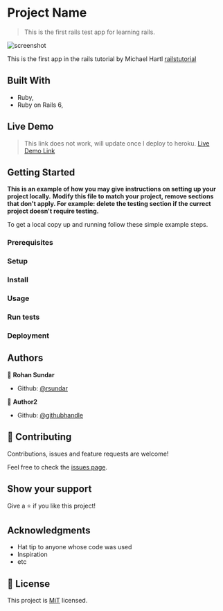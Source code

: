# Project Name

> This is the first rails test app for learning rails.

![screenshot](./app_screenshot.png)

This is the first app in the rails tutorial by Michael Hartl [railstutorial](https://www.learnenough.com/ruby-on-rails-4th-edition-tutorial/beginning#sec-introduction)

## Built With

- Ruby,
- Ruby on Rails 6,

## Live Demo

> This link does not work, will update once I deploy to heroku.
[Live Demo Link](https://livedemo.com)


## Getting Started

**This is an example of how you may give instructions on setting up your project locally.**
**Modify this file to match your project, remove sections that don't apply. For example: delete the testing section if the currect project doesn't require testing.**


To get a local copy up and running follow these simple example steps.

### Prerequisites

### Setup

### Install

### Usage

### Run tests

### Deployment



## Authors

👤 **Rohan Sundar**

- Github: [@rsundar](https://github.com/rsundar)

👤 **Author2**

- Github: [@githubhandle](https://github.com/githubhandle)


## 🤝 Contributing

Contributions, issues and feature requests are welcome!

Feel free to check the [issues page](issues/).

## Show your support

Give a ⭐️ if you like this project!

## Acknowledgments

- Hat tip to anyone whose code was used
- Inspiration
- etc

## 📝 License

This project is [MiT](lic.url) licensed.